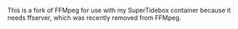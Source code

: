 This is a fork of FFMpeg for use with my SuperTidebox container because it needs ffserver, which was recently removed from FFMpeg.
